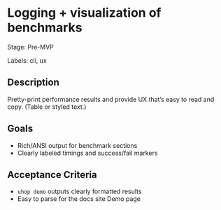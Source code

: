 # Logging + visualization of benchmarks

Stage: Pre-MVP

Labels: cli, ux

## Description
Pretty-print performance results and provide UX that’s easy to read and copy. (Table or styled text.)

## Goals

- Rich/ANSI output for benchmark sections
- Clearly labeled timings and success/fail markers

## Acceptance Criteria

- `uhop demo` outputs clearly formatted results
- Easy to parse for the docs site Demo page
